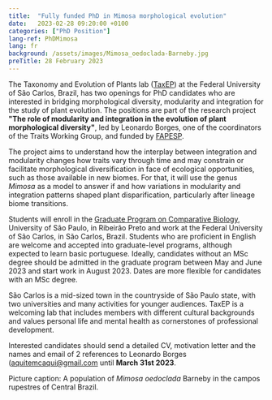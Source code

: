 ```yaml
---
title:  "Fully funded PhD in Mimosa morphological evolution"
date:   2023-02-28 09:20:00 +0100
categories: ["PhD Position"]
lang-ref: PhDMimosa
lang: fr
background: /assets/images/Mimosa_oedoclada-Barneby.jpg
preTitle: 28 February 2023
---
```


The Taxonomy and Evolution of Plants lab ([TaxEP](www.taxep.ufscar.br/)) at the Federal University of São Carlos, Brazil, has two openings for PhD candidates who are interested in bridging morphological diversity, modularity and integration for the study of plant evolution. The positions are part of the research project **"The role of modularity and integration in the evolution of plant morphological diversity"**, led by Leonardo Borges, one of the coordinators of the Traits Working Group, and funded by [FAPESP](https://fapesp.br/en).

The project aims to understand how the interplay between integration and modularity changes how traits vary through time and may constrain or facilitate morphological diversification in face of ecological opportunities, such as those available in new biomes. For that, it will use the genus *Mimosa* as a model to answer if and how variations in modularity and integration patterns shaped plant disparification, particularly after lineage biome transitions.

Students will enroll in the [Graduate Program on Comparative Biology](https://sites.usp.br/biocomparada/en/), University of São Paulo, in Ribeirão Preto and work at the Federal University of São Carlos, in São Carlos, Brazil. Students who are proficient in English are welcome and accepted into graduate-level programs, although expected to learn basic portuguese. Ideally, candidates without an MSc degree should be admitted in the graduate program between May and June 2023 and start work in August 2023. Dates are more flexible for candidates with an MSc degree.

São Carlos is a mid-sized town in the countryside of São Paulo state, with two universities and many activities for younger audiences. TaxEP is a welcoming lab that includes members with different cultural backgrounds and values personal life and mental health as cornerstones of professional development.

Interested candidates should send a detailed CV, motivation letter and the names and email of 2 references to Leonardo Borges (<aquitemcaqui@gmail.com> until **March 31st 2023**.


Picture caption: A population of *Mimosa oedoclada* Barneby in the campos rupestres of Central Brazil.